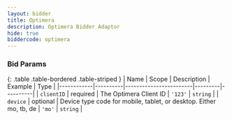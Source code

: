 ```yaml
---
layout: bidder
title: Optimera
description: Optimera Bidder Adaptor
hide: true
biddercode: optimera
---
```


### Bid Params

{: .table .table-bordered .table-striped }
| Name       | Scope    | Description            | Example | Type     |
|------------|----------|------------------------|---------|----------|
| `clientID` | required | The Optimera Client ID | `'123'` | `string` |
| `device`   | optional | Device type code for mobile, tablet, or desktop. Either mo, tb, de | `'mo'` | `string` |
